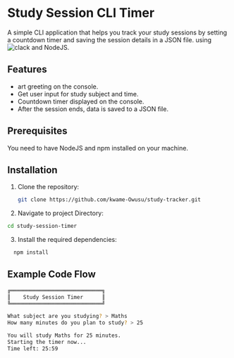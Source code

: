 # Study Session CLI Timer

A simple CLI application that helps you track your study sessions by setting a countdown timer and saving the session details in a JSON file.
using ![clack](https://www.npmjs.com/package/@clack/prompts?activeTab=readme) and NodeJS.

## Features

- art greeting on the console.
- Get user input for study subject and time.
- Countdown timer displayed on the console.
- After the session ends, data is saved to a JSON file.

## Prerequisites
You need to have NodeJS and npm installed on your machine.

## Installation

1. Clone the repository:
   ```bash
   git clone https://github.com/kwame-Owusu/study-tracker.git
   ```
2. Navigate to project Directory:

```bash
cd study-session-timer
```

3. Install the required dependencies:

```bash
  npm install
```

## Example Code Flow

```bash
╔═════════════════════════════╗
║    Study Session Timer      ║
╚═════════════════════════════╝

What subject are you studying? > Maths
How many minutes do you plan to study? > 25

You will study Maths for 25 minutes.
Starting the timer now...
Time left: 25:59

```


